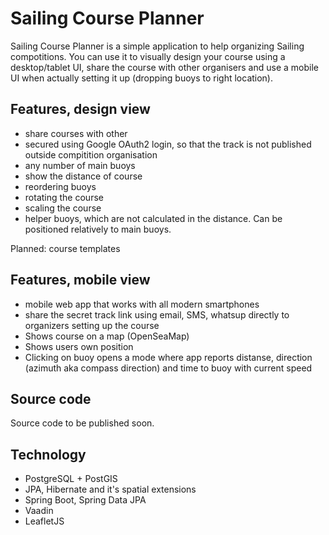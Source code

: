 # Sailing Course Planner

Sailing Course Planner is a simple application to help organizing Sailing compotitions. You can use it to visually design your course using a desktop/tablet UI, share the course with other organisers and use a mobile UI when actually setting it up (dropping buoys to right location).

## Features, design view

 * share courses with other
 * secured using Google OAuth2 login, so that the track is not published outside compitition organisation
 * any number of main buoys
 * show the distance of course
 * reordering buoys
 * rotating the course
 * scaling the course
 * helper buoys, which are not calculated in the distance. Can be positioned relatively to main buoys.
 
Planned: course templates

## Features, mobile view

 * mobile web app that works with all modern smartphones
 * share the secret track link using email, SMS, whatsup directly to organizers setting up the course
 * Shows course on a map (OpenSeaMap)
 * Shows users own position
 * Clicking on buoy opens a mode where app reports distanse, direction (azimuth aka compass direction) and time to buoy with current speed

## Source code

Source code to be published soon.

## Technology

 * PostgreSQL + PostGIS
 * JPA, Hibernate and it's spatial extensions
 * Spring Boot, Spring Data JPA
 * Vaadin
 * LeafletJS
 
